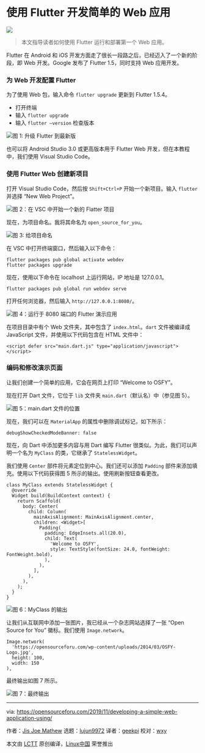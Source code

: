 [#]: collector: (lujun9972)
[#]: translator: (geekpi)
[#]: reviewer: (wxy)
[#]: publisher: ( )
[#]: url: ( )
[#]: subject: (Developing a Simple Web Application Using Flutter)
[#]: via: (https://opensourceforu.com/2019/11/developing-a-simple-web-application-using/)
[#]: author: (Jis Joe Mathew https://opensourceforu.com/author/jis-joe/)

使用 Flutter 开发简单的 Web 应用
======

![][2]

> 本文指导读者如何使用 Flutter 运行和部署第一个 Web 应用。

Flutter 在 Android 和 iOS 开发方面走了很长一段路之后，已经迈入了一个新的阶段，即 Web 开发。Google 发布了 Flutter 1.5，同时支持 Web 应用开发。

### 为 Web 开发配置 Flutter

为了使用 Web 包，输入命令 `flutter upgrade` 更新到 Flutter 1.5.4。

  * 打开终端
  * 输入 `flutter upgrade`
  * 输入 `flutter –version` 检查版本


![图 1: 升级 Flutter 到最新版][3]

也可以将 Android Studio 3.0 或更高版本用于 Flutter Web 开发，但在本教程中，我们使用 Visual Studio Code。

### 使用 Flutter Web 创建新项目

打开 Visual Studio Code，然后按 `Shift+Ctrl+P` 开始一个新项目。输入 `flutter` 并选择 “New Web Project”。

![图 2：在 VSC 中开始一个新的 Flatter 项目][4]

现在，为项目命名。我将其命名为 `open_source_for_you`。

![图 3: 给项目命名][5]

在 VSC 中打开终端窗口，然后输入以下命令：

```
flutter packages pub global activate webdev
flutter packages upgrade
```

现在，使用以下命令在 localhost 上运行网站，IP 地址是 127.0.0.1。

```
flutter packages pub global run webdev serve
```

打开任何浏览器，然后输入 `http://127.0.0.1:8080/`。


![图 4：运行于 8080 端口的 Flutter 演示应用][6]

在项目目录中有个 Web 文件夹，其中包含了 `index.html`。`dart` 文件被编译成 JavaScript 文件，并使用以下代码包含在 HTML 文件中：

```
<script defer src="main.dart.js" type="application/javascript"></script>
```

### 编码和修改演示页面

让我们创建一个简单的应用，它会在网页上打印 “Welcome to OSFY”。

现在打开 Dart 文件，它位于 `lib` 文件夹 `main.dart`（默认名）中（参见图 5）。

![图 5：main.dart 文件的位置][7]

现在，我们可以在 `MaterialApp` 的属性中删除调试标记，如下所示：

```
debugShowCheckedModeBanner: false
```

现在，向 Dart 中添加更多内容与用 Dart 编写 Flutter 很类似。为此，我们可以声明一个名为 `MyClass` 的类，它继承了 `StatelessWidget`。

我们使用 `Center` 部件将元素定位到中心。我们还可以添加 `Padding` 部件来添加填充。使用以下代码获得图 5 所示的输出。使用刷新按钮查看更改。

```
class MyClass extends StatelessWidget {
  @override
  Widget build(BuildContext context) {
    return Scaffold(
      body: Center(
        child: Column(
          mainAxisAlignment: MainAxisAlignment.center,
          children: <Widget>[
            Padding(
              padding: EdgeInsets.all(20.0),
              child: Text(
                'Welcome to OSFY',
                style: TextStyle(fontSize: 24.0, fontWeight: FontWeight.bold),
              ),
            ),
          ],
        ),
      ),
    );
  }
}
```

![图 6：MyClass 的输出][8]

让我们从互联网中添加一张图片，我已经从一个杂志网站选择了一张 “Open Source for You” 徽标。我们使用 `Image.network`。

```
Image.network(
  'https://opensourceforu.com/wp-content/uploads/2014/03/OSFY-Logo.jpg',
  height: 100,
  width: 150
),
```

最终输出如图 7 所示。

![图 7：最终输出][9]

--------------------------------------------------------------------------------

via: https://opensourceforu.com/2019/11/developing-a-simple-web-application-using/

作者：[Jis Joe Mathew][a]
选题：[lujun9972][b]
译者：[geekpi](https://github.com/geekpi)
校对：[wxy](https://github.com/wxy)

本文由 [LCTT](https://github.com/LCTT/TranslateProject) 原创编译，[Linux中国](https://linux.cn/) 荣誉推出

[a]: https://opensourceforu.com/author/jis-joe/
[b]: https://github.com/lujun9972
[1]: https://i1.wp.com/opensourceforu.com/wp-content/uploads/2019/11/Screenshot-from-2019-11-15-16-20-30.png?resize=696%2C495&ssl=1 (Screenshot from 2019-11-15 16-20-30)
[2]: https://i1.wp.com/opensourceforu.com/wp-content/uploads/2019/11/Screenshot-from-2019-11-15-16-20-30.png?fit=900%2C640&ssl=1
[3]: https://i0.wp.com/opensourceforu.com/wp-content/uploads/2019/11/Figure-1-Upgrading-Flutter-to-the-latest-version.jpg?resize=350%2C230&ssl=1
[4]: https://i0.wp.com/opensourceforu.com/wp-content/uploads/2019/11/Figure-2-Starting-a-new-Flutter-Web-project-in-VSC.jpg?resize=350%2C93&ssl=1
[5]: https://i2.wp.com/opensourceforu.com/wp-content/uploads/2019/11/Figure-3-Naming-the-project.jpg?resize=350%2C147&ssl=1
[6]: https://i0.wp.com/opensourceforu.com/wp-content/uploads/2019/11/Figure-4-The-Flutter-demo-application-running-on-port-8080.jpg?resize=350%2C111&ssl=1
[7]: https://i2.wp.com/opensourceforu.com/wp-content/uploads/2019/11/Figure-5-Location-of-main.dart-file.jpg?resize=350%2C173&ssl=1
[8]: https://i2.wp.com/opensourceforu.com/wp-content/uploads/2019/11/Figure-6-Output-of-MyClass.jpg?resize=350%2C173&ssl=1
[9]: https://i0.wp.com/opensourceforu.com/wp-content/uploads/2019/11/Figure-7-Final-output.jpg?resize=350%2C167&ssl=1
[10]: https://secure.gravatar.com/avatar/64db0e07799ae14fd1b51d0633db6593?s=100&r=g
[11]: https://opensourceforu.com/author/jis-joe/
[12]: mailto:jisjoemathew@gmail.com
[13]: https://opensourceforu.com/wp-content/uploads/2019/11/assoc.png
[14]: https://feedburner.google.com/fb/a/mailverify?uri=LinuxForYou&loc=en_US
